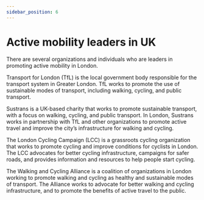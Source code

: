 ```yaml
---
sidebar_position: 6
---
```


# Active mobility leaders in UK

There are several organizations and individuals who are leaders in promoting active mobility in London.

Transport for London (TfL) is the local government body responsible for the transport system in Greater London. TfL works to promote the use of sustainable modes of transport, including walking, cycling, and public transport.

Sustrans is a UK-based charity that works to promote sustainable transport, with a focus on walking, cycling, and public transport. In London, Sustrans works in partnership with TfL and other organizations to promote active travel and improve the city’s infrastructure for walking and cycling.

The London Cycling Campaign (LCC) is a grassroots cycling organization that works to promote cycling and improve conditions for cyclists in London. The LCC advocates for better cycling infrastructure, campaigns for safer roads, and provides information and resources to help people start cycling.

The Walking and Cycling Alliance is a coalition of organizations in London working to promote walking and cycling as healthy and sustainable modes of transport. The Alliance works to advocate for better walking and cycling infrastructure, and to promote the benefits of active travel to the public.